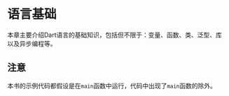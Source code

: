 # 语言基础

本章主要介绍Dart语言的基础知识，包括但不限于：变量、函数、类、泛型、库以及异步编程等。

## 注意

本书的示例代码都假设是在`main`函数中运行，代码中出现了`main`函数的除外。

